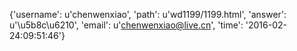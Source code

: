 {'username': u'chenwenxiao', 'path': u'wd1199/1199.html', 'answer': u'\u5b8c\u6210', 'email': u'chenwenxiao@live.cn', 'time': '2016-02-24:09:51:46'}